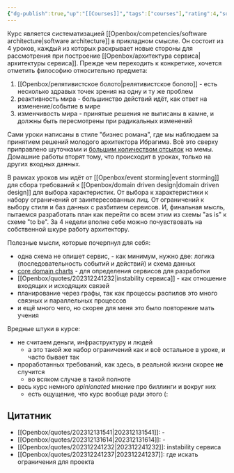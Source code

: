 ```yaml
---
{"dg-publish":true,"up":"[[Courses]]","tags":["courses"],"rating":4,"source":"https://education.borshev.com/system-analysis","date":"2023-11-05T11:21:18+04:00","modified_at":"2023-12-24T13:06:49+03:00","dg-path":"/courses/ШСП Анализ систем.md","permalink":"/courses/sh-sp-analiz-sistem/","dgPassFrontmatter":true}
---
```






Курс является систематизацией [[Openbox/competencies/software architecture\|software architecture]] в прикладном смысле. Он состоит из 4 уроков, каждый из которых раскрывает новые стороны для рассмотрения при построение [[Openbox/архитектура сервиса\|архитектуры сервиса]]. Прежде чем переходить к конкретике, хочется отметить философию относительно предмета:
1. [[Openbox/релятивистское болото\|релятивистское болото]] - есть несколько здравых точек зрения на одну и ту же проблем
2. реактивность мира - большинство действий идёт, как ответ на изменение/событие в мире
3. изменчивость мира - принятые решения не выписаны в камне, и должны быть пересмотрены при радикальных изменений

Сами уроки написаны в стиле "бизнес романа", где мы наблюдаем за принятием решений молодого архитектора Ибрагима. Всё это сверху приправлено шуточками и [большим количеством отсылок](https://www.youtube.com/watch?v=dQw4w9WgXcQ) на мемы. Домашние работы вторят тому, что происходит в уроках, только на других входных данных. 

В рамках уроков мы идёт от [[Openbox/event storming\|event storming]] для сбора требований к [[Openbox/domain driven design\|domain driven design]] для выбора характеристик. От выбора к характеристики к набору ограничений от заинтересованных лиц. От ограничений к выбору стиля и баз данных с разбитием сервисов. И, финальная мысль, пытаемся разработать план как перейти со всем этим из схемы "as is" к схеме "to be". За 4 недели вполне себе можно почувствовать на собственной шкуре работу архитектору.

Полезные мысли, которые почерпнул для себя:
- одна схема не опишет сервис, - как минимум, нужно две: логика (последовательность событий и действий) и схема данных
- [core domain charts](https://github.com/ddd-crew/core-domain-charts) - для определения сервисов для разработки
- [[Openbox/quotes/202312241232\|instability сервиса]] - как отношение входящих и исходящих связей 
- планирование через графы, так как процессы распилов это много связных и параллельных процессов
- и ещё много чего, но скорее для меня это было повторение мать учения

Вредные штуки в курсе:
- не считаем деньги, инфраструктуру и людей
    - а это такой же набор ограничений как и всё остальное в уроке, и часто бывает так
- проработанных требований, как здесь, в реальной жизни скорее **не** случится
    - во всяком случае в такой полноте
- весь курс немного *opinionated* мнение про биллинги и вокруг них
    - есть ощущение, что курс вообще ради этого (:

## Цитатник


- [[Openbox/quotes/202312131541\|202312131541]]: \-
- [[Openbox/quotes/202312131614\|202312131614]]: \-
- [[Openbox/quotes/202312241232\|202312241232]]: instability сервиса
- [[Openbox/quotes/202312241237\|202312241237]]: где искать ограничения для проекта

